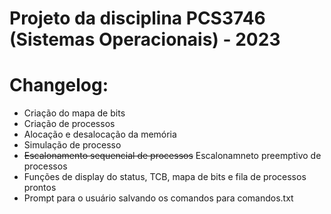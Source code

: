 # Projeto da disciplina PCS3746 (Sistemas Operacionais) - 2023

# Changelog:

-   Criação do mapa de bits
-   Criação de processos
-   Alocação e desalocação da memória
-   Simulação de processo
- ~~Escalonamento sequencial de processos~~ Escalonamneto preemptivo de processos
- Funções de display do status, TCB, mapa de bits e fila de processos prontos
- Prompt para o usuário salvando os comandos para comandos.txt
